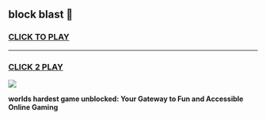 
## block blast 👋
<h3>
<a href="https://premium.freeplayer.one?title=block_blast&ref=13F">CLICK TO PLAY</a></h3>
<hr>

<h3>
<a href="https://premium.freeplayer.one?title=block_blast&ref=13F">CLICK 2 PLAY</a>
  
</h3>

<a href="https://premium.freeplayer.one?title=block_blast&ref=12F/"><img src="https://clearcache.store/games.png"></a>


**worlds hardest game unblocked: Your Gateway to Fun and Accessible Online Gaming**
